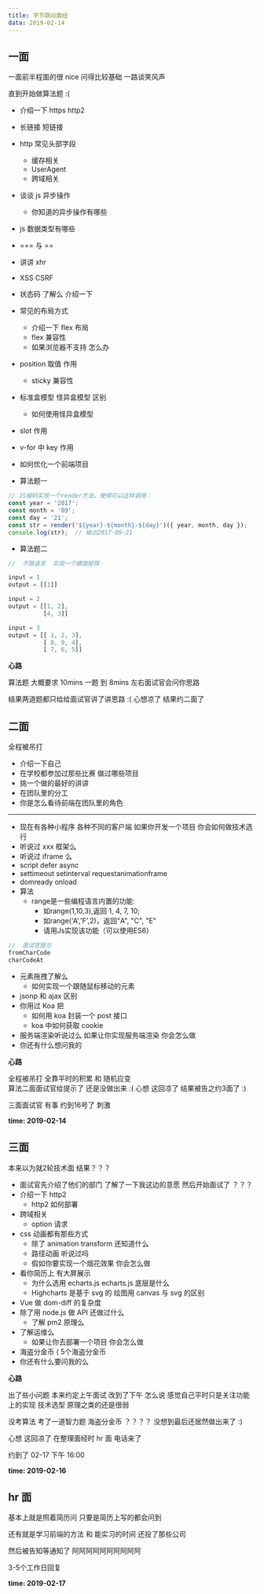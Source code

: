 ```yaml
---
title: 字节跳动面经
data: 2019-02-14
---
```


## 一面
一面前半程面的很 nice 
问得比较基础  一路谈笑风声

直到开始做算法题 :(

* 介绍一下 https http2
* 长链接 短链接
* http 常见头部字段 
  * 缓存相关
  * UserAgent
  * 跨域相关
* 谈谈 js 异步操作 
  * 你知道的异步操作有哪些
* js 数据类型有哪些
* === 与 == 
* 讲讲 xhr 
* XSS CSRF
* 状态码 了解么 介绍一下 
* 常见的布局方式
  * 介绍一下 flex 布局 
  * flex 兼容性
  * 如果浏览器不支持 怎么办
*  position 取值 作用
   * sticky 兼容性  
*  标准盒模型 怪异盒模型 区别
   *   如何使用怪异盒模型
* slot 作用
* v-for 中 key 作用
* 如何优化一个前端项目

* 算法题一
```js
// JS编码实现一个render方法，使得可以这样调用：
const year = '2017';
const month = '09';
const day = '21';
const str = render('${year}-${month}-${day}')({ year, month, day });
console.log(str);  // 输出2017-09-21
```
* 算法题二
```js
//  不限语言  实现一个螺旋矩阵

input = 1
output = [[1]]

input = 2
output = [[1, 2],
          [4, 3]]

input = 3
output = [[ 1, 2, 3],
          [ 8, 9, 4],
          [ 7, 6, 5]]
```

**心路** 

算法题 大概要求 10mins 一题  到 8mins 左右面试官会问你思路

结果两道题都只给给面试官讲了讲思路 :(
心想凉了 结果约二面了

## 二面
全程被吊打

* 介绍一下自己
* 在学校都参加过那些比赛 做过哪些项目
* 挑一个做的最好的讲讲 
* 在团队里的分工 
* 你是怎么看待前端在团队里的角色
****
* 现在有各种小程序 各种不同的客户端  如果你开发一个项目 你会如何做技术选行
* 听说过 xxx 框架么
* 听说过 iframe 么
* script defer async
* settimeout setinterval requestanimationframe
* domready onload
* 算法
    * range是一些编程语言内置的功能:
      * 如range(1,10,3),返回 1, 4, 7, 10;
      * 如range('A','F',2)，返回"A", "C", "E"
      * 请用Js实现该功能（可以使用ES6）
```js
//  面试官提示
fromCharCode
charCodeAt
```

* 元素拖拽了解么
    * 如何实现一个跟随鼠标移动的元素
* jsonp 和 ajax 区别
* 你用过  Koa 把  
  * 如何用 koa 封装一个 post 接口
  * koa 中如何获取 cookie
* 服务端渲染听说过么 如果让你实现服务端渲染 你会怎么做 
* 你还有什么想问我的


**心路** 

全程被吊打 全靠平时的积累 和 随机应变  
算法二面面试官给提示了 还是没做出来  :(
心想 这回凉了 结果被告之约3面了  :)  

三面面试官 有事  约到16号了  刺激

**time: 2019-02-14**

## 三面
本来以为就2轮技术面 结果？？？

* 面试官先介绍了他们的部门 了解了一下我这边的意愿  然后开始面试了 ？？？
* 介绍一下 http2
  * http2 如何部署 
* 跨域相关
  * option 请求 
* css 动画都有那些方式
  * 除了 animation   transform 还知道什么
  * 路径动画 听说过吗
  * 假如你要实现一个烟花效果 你会怎么做
* 看你简历上 有大屏展示
  * 为什么选用 echarts.js  echarts.js 底层是什么
  * Highcharts 是基于 svg 的 绘图用 canvas 与 svg 的区别    
* Vue 做 dom-diff 的复杂度
* 除了用 node.js 做 API 还做过什么
  * 了解 pm2 原理么 
* 了解运维么
  * 如果让你去部署一个项目 你会怎么做
* 海盗分金币 (  5个海盗分金币  
* 你还有什么要问我的么

**心路** 

出了些小问题 本来约定上午面试 改到了下午
怎么说 感觉自己平时只是关注功能上的实现 技术选型 原理之类的还是很弱

没考算法 考了一道智力题 海盗分金币  ？？？？
没想到最后还居然做出来了 :) 

心想 这回凉了 在整理面经时  hr 面 电话来了

约到了 02-17 下午 16:00

**time: 2019-02-16**

## hr 面

基本上就是照着简历问 只要是简历上写的都会问到

还有就是学习前端的方法 和 能实习的时间 还投了那些公司

然后被告知等通知了 阿阿阿阿阿阿阿阿阿阿

3-5个工作日回复

**time: 2019-02-17**